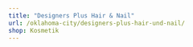 ```yaml
---
title: "Designers Plus Hair & Nail"
url: /oklahoma-city/designers-plus-hair-und-nail/
shop: Kosmetik
---
```

